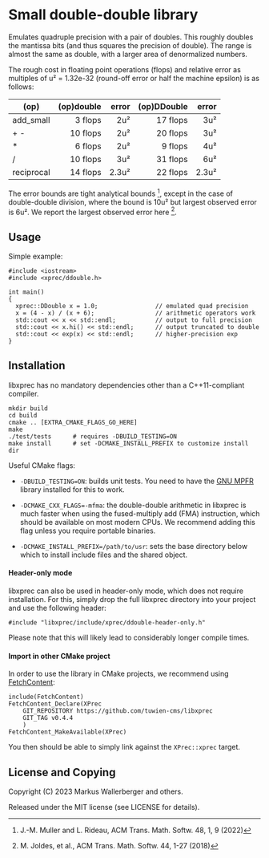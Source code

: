 Small double-double library
===========================

Emulates quadruple precision with a pair of doubles.  This roughly doubles
the mantissa bits (and thus squares the precision of double).  The range
is almost the same as double, with a larger area of denormalized numbers.

The rough cost in floating point operations (flops) and relative error as
multiples of u² = 1.32e-32 (round-off error or half the machine epsilon) is
as follows:

  | (op)       | (op)double | error | (op)DDouble | error |
  |------------|-----------:|------:|------------:|------:|
  | add_small  |    3 flops |   2u² |    17 flops |   3u² |
  | + -        |   10 flops |   2u² |    20 flops |   3u² |
  | *          |    6 flops |   2u² |     9 flops |   4u² |
  | /          |   10 flops |   3u² |    31 flops |   6u² |
  | reciprocal |   14 flops | 2.3u² |    22 flops | 2.3u² |

The error bounds are tight analytical bounds [^2], except in the case of
double-double division, where the bound is 10u² but largest observed error
is 6u². We report the largest observed error here [^1].

[^1]: M. Joldes, et al., ACM Trans. Math. Softw. 44, 1-27 (2018)
[^2]: J.-M. Muller and L. Rideau, ACM Trans. Math. Softw. 48, 1, 9 (2022)

Usage
-----
Simple example:

    #include <iostream>
    #include <xprec/ddouble.h>

    int main()
    {
      xprec::DDouble x = 1.0;                // emulated quad precision
      x = (4 - x) / (x + 6);                 // arithmetic operators work
      std::cout << x << std::endl;           // output to full precision
      std::cout << x.hi() << std::endl;      // output truncated to double
      std::cout << exp(x) << std::endl;      // higher-precision exp
    }

Installation
------------
libxprec has no mandatory dependencies other than a C++11-compliant compiler.

    mkdir build
    cd build
    cmake .. [EXTRA_CMAKE_FLAGS_GO_HERE]
    make
    ./test/tests      # requires -DBUILD_TESTING=ON
    make install      # set -DCMAKE_INSTALL_PREFIX to customize install dir

Useful CMake flags:

 - `-DBUILD_TESTING=ON`: builds unit tests. You need to have the [GNU MPFR]
   library installed for this to work.

 - `-DCMAKE_CXX_FLAGS=-mfma`: the double-double arithmetic in libxprec is much
   faster when using the fused-multiply add (FMA) instruction, which should
   be available on most modern CPUs. We recommend adding this flag unless you
   require portable binaries.

 - `-DCMAKE_INSTALL_PREFIX=/path/to/usr`: sets the base directory below which
   to install include files and the shared object.

#### Header-only mode ####
libxprec can also be used in header-only mode, which does not require
installation. For this, simply drop the full libxprec directory into your project
and use the following header:

    #include "libxprec/include/xprec/ddouble-header-only.h"

Please note that this will likely lead to considerably longer compile times.

[GNU MPFR]: https://www.mpfr.org/

#### Import in other CMake project ####
In order to use the library in CMake projects, we recommend using [FetchContent]:

    include(FetchContent)
    FetchContent_Declare(XPrec
        GIT_REPOSITORY https://github.com/tuwien-cms/libxprec
        GIT_TAG v0.4.4
        )
    FetchContent_MakeAvailable(XPrec)

You then should be able to simply link against the `XPrec::xprec` target.

[FetchContent]: https://cmake.org/cmake/help/latest/module/FetchContent.html

License and Copying
-------------------
Copyright (C) 2023 Markus Wallerberger and others.

Released under the MIT license (see LICENSE for details).
